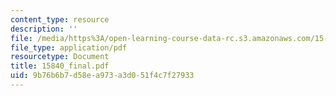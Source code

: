 ```yaml
---
content_type: resource
description: ''
file: /media/https%3A/open-learning-course-data-rc.s3.amazonaws.com/15-840-special-seminar-in-marketing-marketing-management-spring-2004/9b76b6b7d58ea973a3d051f4c7f27933_15840_final.pdf
file_type: application/pdf
resourcetype: Document
title: 15840_final.pdf
uid: 9b76b6b7-d58e-a973-a3d0-51f4c7f27933
---
```

